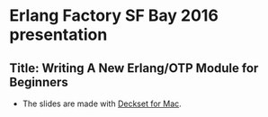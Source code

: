 # Erlang Factory SF Bay 2016 presentation

## Title: Writing A New Erlang/OTP Module for Beginners

* The slides are made with [Deckset for Mac](http://www.decksetapp.com/).
